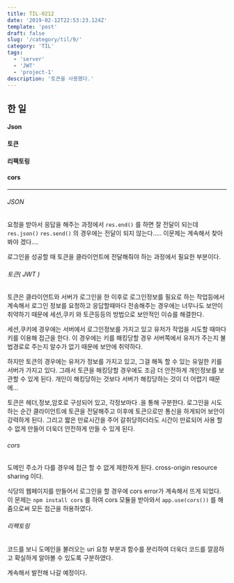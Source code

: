 ```yaml
---
title: TIL-0212
date: '2019-02-12T22:53:23.124Z'
template: 'post'
draft: false
slug: '/category/til/9/'
category: 'TIL'
tags:
  - 'server'
  - 'JWT'
  - 'project-1'
description: '토큰을 사용했다.'
---
```


## 한 일

#### Json

#### 토큰

#### 리팩토링

#### cors

---

###### JSON

요청을 받아서 응답을 해주는 과정에서 `res.end()` 를 하면 잘 전달이 되는데 `res.json()` `res.send()` 의 경우에는 전달이 되지 않는다..... 이문제는 계속해서 찾아봐야 겠다....

로그인을 성공할 때 토큰을 클라이언트에 전달해줘야 하는 과정에서 필요한 부분이다.

###### 토큰( JWT )

토큰은 클라이언트와 서버가 로그인을 한 이후로 로그인정보를 필요로 하는 작업등에서 계속해서 로그인 정보를 요청하고 응답할때마다 전송해주는 경우에는 너무나도 보안이 취약하기 때문에 세션,쿠키 와 토큰등등의 방법으로 보안적인 이슈를 해결한다.

세션,쿠키에 경우에는 서버에서 로그인정보를 가지고 있고 유저가 작업을 시도할 때마다 키를 이용해 접근을 한다. 이 경우에는 키를 해킹당할 경우 서버쪽에서 유저가 주는지 불법경로로 주는지 알수가 없기 때문에 보안에 취약하다.

하지만 토큰의 경우에는 유저가 정보를 가지고 있고, 그걸 해독 할 수 있는 유일한 키를 서버가 가지고 있다. 그래서 토큰을 해킹당할 경우에도 조금 더 안전하게 개인정보를 보관할 수 있게 된다. 개인이 해킹당하는 것보다 서버가 해킹당하는 것이 더 어렵기 때문에...

토큰은 헤더,정보,암호로 구성되어 있고, 각정보마다 .을 통해 구분한다. 로그인을 시도하는 순간 클라이언트에 토큰을 전달해주고 이후에 토큰으로만 통신을 하게되어 보안이 강력하게 된다. 그리고 짧은 만료시간을 주어 갈취당하더라도 시간이 만료되어 사용 할 수 없게 만들어 더욱더 안전하게 만들 수 있게 된다.

###### cors

도메인 주소가 다를 경우에 접근 할 수 없게 제한하게 된다. cross-origin resource sharing 이다.

식당의 웹페이지를 만들어서 로그인을 할 경우에 cors error가 계속해서 뜨게 되었다. 이 문제는 `npm install cors` 를 하여 cors 모듈을 받아와서 `app.use(cors())` 를 해줌으로써 모든 접근을 허용하였다.

###### 리팩토링

코드를 보니 도메인을 불러오는 uri 요청 부분과 함수를 분리하여 더욱더 코드를 깔끔하고 확실하게 알아볼 수 있도록 구분하였다.

계속해서 발전해 나갈 예정이다.
